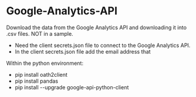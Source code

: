 # Google-Analytics-API

Download the data from the Google Analytics API and downloading it into .csv files. NOT in a sample.

- Need the client secrets.json file to connect to the Google Analytics API. 
- In the client secrets.json file add the email address that 

Within the python environment:
  - pip install oath2client
  - pip install pandas
  - pip install --upgrade google-api-python-client

